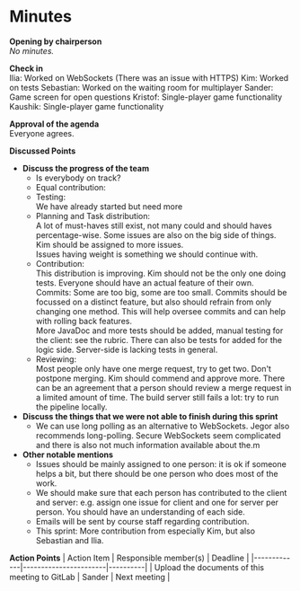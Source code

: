 # Minutes

**Opening by chairperson**\
_No minutes._

**Check in**\
Ilia: Worked on WebSockets (There was an issue with HTTPS)
Kim: Worked on tests
Sebastian: Worked on the waiting room for multiplayer
Sander: Game screen for open questions
Kristof: Single-player game functionality
Kaushik: Single-player game functionality

**Approval of the agenda**\
Everyone agrees.

**Discussed Points**

- **Discuss the progress of the team**
    * Is everybody on track?
    * Equal contribution:
    * Testing:\
    We have already started but need more
    * Planning and Task distribution:\
    A lot of must-haves still exist, not many could and should haves percentage-wise. Some issues are also on the big side of things. \
    Kim should be assigned to more issues.\
    Issues having weight is something we should continue with.
    * Contribution:\
    This distribution is improving. Kim should not be the only one doing tests. Everyone should have an actual feature of their own.\
    Commits: Some are too big, some are too small. Commits should be focussed on a distinct feature, but also should refrain from only changing one method. This will help oversee commits and can help with rolling back features. \
    More JavaDoc and more tests should be added, manual testing for the client: see the rubric. There can also be tests for added for the logic side. Server-side is lacking tests in general.
    * Reviewing:\
    Most people only have one merge request, try to get two. Don't postpone merging. Kim should commend and approve more. There can be an agreement that a person should review a merge request in a limited amount of time. The build server still fails a lot: try to run the pipeline locally.
- **Discuss the things that we were not able to finish during this sprint**
    * We can use long polling as an alternative to WebSockets. Jegor also recommends long-polling. Secure WebSockets seem complicated and there is also not much information available about the.m
- **Other notable mentions**
    * Issues should be mainly assigned to one person: it is ok if someone helps a bit, but there should be one person who does most of the work.
    * We should make sure that each person has contributed to the client and server: e.g. assign one issue for client and one for server per person. You should have an understanding of each side.
    * Emails will be sent by course staff regarding contribution.
    * This sprint: More contribution from especially Kim, but also Sebastian and Ilia.

**Action Points**
| Action Item | Responsible member(s) | Deadline |
|-------------|-----------------------|----------|
| Upload the documents of this meeting to GitLab | Sander | Next meeting |
